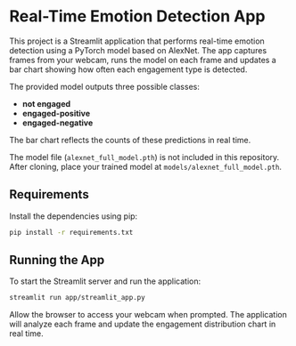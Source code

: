 # Real-Time Emotion Detection App

This project is a Streamlit application that performs real-time emotion detection using a PyTorch model based on AlexNet.
The app captures frames from your webcam, runs the model on each frame and updates a bar chart showing how often each engagement type is detected.

The provided model outputs three possible classes:

* **not engaged**
* **engaged-positive**
* **engaged-negative**

The bar chart reflects the counts of these predictions in real time.

The model file (`alexnet_full_model.pth`) is not included in this repository.
After cloning, place your trained model at `models/alexnet_full_model.pth`.

## Requirements

Install the dependencies using pip:

```bash
pip install -r requirements.txt
```

## Running the App

To start the Streamlit server and run the application:

```bash
streamlit run app/streamlit_app.py
```

Allow the browser to access your webcam when prompted. The application will analyze each frame and update the engagement distribution chart in real time.
